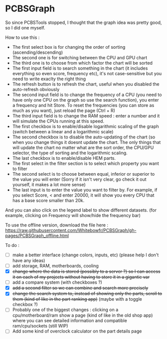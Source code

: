 # PCBSGraph
 
So since PCBSTools stopped, I thought that the graph idea was pretty good, so I did one myself. 

How to use this :
- The first select box is for changing the order of sorting (ascending/descending)
- The second one is for switching between the CPU and GPU chart
- The third one is to choose from which factor the chart will be sorted
- The first input field is to search something in the chart (it includes everything so even score, frequency etc), it's not case-sensitive but you need to write exaclty the right thing
- The refresh button is to refresh the chart, useful when you disabled the auto-refresh obviously
- The second input field is to change the frequency of a CPU (you need to have only one CPU on the graph so use the search function), you enter a frequency and hit Store.
To reset the frequencies (you can store as much as you want), just reload the page (Ctrl + R)
- The third input field is to change the RAM speed : enter a number and it will simulate the CPUs running at this speed.
- The first checkbox is to enable/disable logarithmic scaling of the graph (switch between a linear and a logarithmic scale)
- The second checkbox is to disable the auto-updating of the chart (so when you change things it doesnt update the chart. The only things that will update the chart no matter what are the sort order, the CPU/GPU selector, the type of sorting and the logarithmic scaling.
- The last checkbox is to enable/disable HEM parts.
- The first select in the filter section is to select which property you want to filter
- The second select is to choose between equal, inferior or superior to the value you will enter (Sorry if it isn't very clear, go check it out yourself, it makes a lot more sense)
- The last input is to enter the value you want to filter by.
For example, if you select Score, < and enter 20000, it will show you every CPU that has a base score smaller than 20k.

And you can also click on the legend label to show different datasets. (for example, clicking on Frequency will show/hide the frequency bar)

To use the offline version, download the file here : https://raw.githubusercontent.com/Whitebowfr/PCBSGraph/gh-pages/PCBSGraph_offline.html

To do :
- [ ] make a better interface (change colors, inputs, etc) (please help I don't have any ideas)
- [ ] add storage, RAM, motherboards, cooling
- [x] ~~change where the data is stored (possibly to a server ?) so I can access it on each of my projects without having to store it in a gigantic var~~
- [ ] add a compare system (with checkboxes ?)
- [x] ~~add a second filter so we can combine and search more precisely~~
- [x] ~~change the search system to, instead of showing only the parts, scroll to them (kind of like in the part ranking app)~~ (maybe with a toggle checkbox ?)
- [ ] Probably one of the biggest changes : clicking on a cpu/motherboard/ram show a page (kind of like in the old shop app) where you can see detailed information and compatible ram/cpu/sockets (still WIP)
- [ ] Add some kind of overclock calculator on the part details page